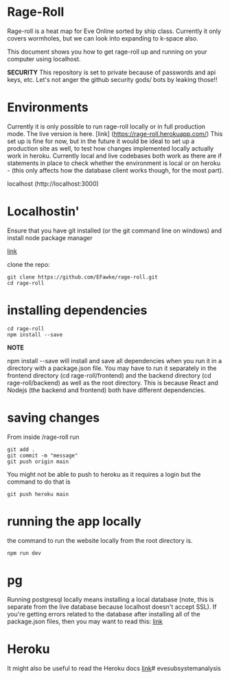 # Rage-Roll

Rage-roll is a heat map for Eve Online sorted by ship class. Currently it only covers wormholes, but we can look into expanding to k-space also.

This document shows you how to get rage-roll up and running on your computer using localhost.

**SECURITY** This repository is set to private because of passwords and api keys, etc. Let's not anger the github security gods/ bots by leaking those!!

# Environments

Currently it is only possible to run rage-roll locally or in full production mode. The live version is here. [link] (https://rage-roll.herokuapp.com/) This set up is fine for now, but in the future it would be ideal to set up a production site as well, to test how changes implemented locally actually work in heroku. Currently local and live codebases both work as there are if statements in place to check whether the environment is local or on heroku - (this only affects how the database client works though, for the most part).

localhost (http://localhost:3000)

# Localhostin'

Ensure that you have git installed (or the git command line on windows) and install node package manager

[link](https://phoenixnap.com/kb/install-node-js-npm-on-windows)

clone the repo:

```
git clone https://github.com/EFawke/rage-roll.git
cd rage-roll
```

# installing dependencies

```
cd rage-roll
npm install --save

```

**NOTE**

npm install --save will install and save all dependencies when you run it in a directory with a package.json file.
You may have to run it separately in the frontend directory (cd rage-roll/frontend) and the backend directory (cd rage-roll/backend) as well as the root directory.
This is because React and Nodejs (the backend and frontend) both have different dependencies.

# saving changes

From inside /rage-roll run

```
git add .
git commit -m "message"
git push origin main
```

You might not be able to push to heroku as it requires a login but the command to do that is

```
git push heroku main
```

# running the app locally
the command to run the website locally from the root directory is.
```
npm run dev
```

# pg
Running postgresql locally means installing a local database (note, this is separate from the live database because localhost doesn't accept SSL).
If you're getting errors related to the database after installing all of the package.json files, then you may want to read this:
[link](https://devcenter.heroku.com/articles/getting-started-with-nodejs#provision-a-database)

# Heroku

It might also be useful to read the Heroku docs
[link](https://devcenter.heroku.com/articles/getting-started-with-nodejs)# evesubsystemanalysis
